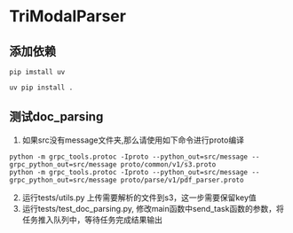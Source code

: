 # TriModalParser

## 添加依赖
```
pip imstall uv
```
```
uv pip install .
```
## 测试doc_parsing
1. 如果src没有message文件夹,那么请使用如下命令进行proto编译
```
python -m grpc_tools.protoc -Iproto --python_out=src/message --grpc_python_out=src/message proto/common/v1/s3.proto
python -m grpc_tools.protoc -Iproto --python_out=src/message --grpc_python_out=src/message proto/parse/v1/pdf_parser.proto
```
2. 运行tests/utils.py 上传需要解析的文件到s3，这一步需要保留key值
3. 运行tests/test_doc_parsing.py, 修改main函数中send_task函数的参数，将任务推入队列中，等待任务完成结果输出

